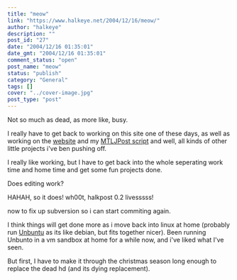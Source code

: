```yaml
---
title: "meow"
link: "https://www.halkeye.net/2004/12/16/meow/"
author: "halkeye"
description: ""
post_id: "27"
date: "2004/12/16 01:35:01"
date_gmt: "2004/12/16 01:35:01"
comment_status: "open"
post_name: "meow"
status: "publish"
category: "General"
tags: []
cover: "../cover-image.jpg"
post_type: "post"
---
```


Not so much as dead, as more like, busy.

I really have to get back to working on this site one of these days, as well as working on the [website](http://www.sfuarc.com/) and my [MTLJPost script](http://www.kodekoan.com/project/MTLJPost) and well, all kinds of other little projects i've ben pushing off.

I really like working, but I have to get back into the whole seperating work time and home time and get some fun projects done.

Does editing work?  

HAHAH, so it does! wh00t, halkpost 0.2 livesssss!  

now to fix up subversion so i can start commiting again.

I think things will get done more as i move back into linux at home (probably run [Unbuntu](http://www.ubuntulinux.org/) as its like debian, but fits together nicer). Been running Unbunto in a vm sandbox at home for a while now, and i've liked what I've seen.  

But first, I have to make it through the christmas season long enough to replace the dead hd (and its dying replacement).